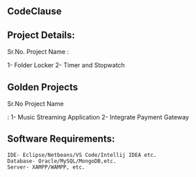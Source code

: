 ## CodeClause

## Project Details: 

Sr.No.     Project Name : 

   1-	      Folder Locker
   2-	      Timer and Stopwatch

## Golden Projects
Sr.No      Project Name <br>

 : 1-	    Music Streaming Application
   2-	    Integrate Payment Gateway

## Software Requirements:
    IDE- Eclipse/Netbeans/VS Code/Intellij IDEA etc.
    Database- Oracle/MySQL/MongoDB,etc.
    Server- XAMPP/WAMPP, etc.


